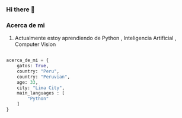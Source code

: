 ### Hi there 👋

<!--
**Gilmer89/Gilmer89** is a ✨ _special_ ✨ repository because its `README.md` (this file) appears on your GitHub profile.

Here are some ideas to get you started:

- 🔭 I’m currently working on ...
- 🌱 I’m currently learning ...
- 👯 I’m looking to collaborate on ...
- 🤔 I’m looking for help with ...
- 💬 Ask me about ...
- 📫 How to reach me: ...
- 😄 Pronouns: ...
- ⚡ Fun fact: ...
-->

### Acerca de mi

1. Actualmente estoy aprendiendo de Python , Inteligencia Artificial , Computer Vision

```Python

acerca_de_mi = {
    gatos: True,
    country: "Peru",
    country: "Peruvian",
    age: 33,
    city: "Lima City",
    main_languages : [
        "Python"
    ]
}

```